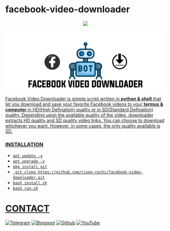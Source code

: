 # facebook-video-downloader

<p align="center"><a href="https://github.com/rixon-cochi"><img src="https://github.com/rixon-cochi/facebook-video-downloader/blob/main/IMG/Download-Button-with-Circular-Progress-Indicator-%E2%80%93-CodeMyUI-izsXouz8Rjg3XM.jpg"=alt"bt">

![](https://github.com/rixon-cochi/facebook-video-downloader/blob/main/IMG/20210208_211755.jpg)

Facebook Video Downloader is simple script written in **python & shell** that let you download and save your favorite Facebook videos to your **termux & computer** in HD(High Defination) quality or in SD(Standard Defination) quality.
Depending upon the available quality of the video, downloader extracts HD quality and SD quality video links. You can choose to download whichever you want. However, in some cases, the only quality available is SD.

### INSTALLATION

* ` apt update -y `
* ` apt upgrade -y `
* ` pkg install git `
* ` git clone https://github.com/rixon-cochi/facebook-video-downloader.git`
* ` bash install.sh `
* ` bash run.sh `

# CONTACT
[![Telegram](https://img.shields.io/badge/TELEGRAM-CHANNEL-red?style=for-the-badge&logo=telegram)](https://t.me/techcochihack)
[![Blogspot](https://img.shields.io/badge/WEBSITE-VISIT-yellow?style=for-the-badge&logo=blogger)](https://techcoch.blogspot.com)
[![Github](https://img.shields.io/badge/Github-TECH--COCHI-green?style=for-the-badge&logo=github)](https://github.com/rixon-cochi)
[![YouTube](https://img.shields.io/badge/youtube-TECH--COCHI-red?style=for-the-badge&logo=youtube)](https://www.youtube.com/channel/UCdUnJ0qjDZ-psQYtgyoEl9Q)
